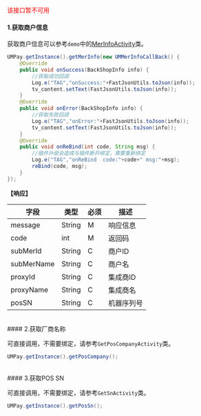 <font color='red'>该接口暂不可用</font>

#### 1.获取商户信息

获取商户信息可以参考`demo`中的[MerInfoActivity](https://github.com/mr-yang/PayPluginDemo/blob/master/app/src/main/java/com/umpay/payplugindemo/MerInfoActivity.java)类。

```java
UMPay.getInstance().getMerInfo(new UMMerInfoCallBack() {
	@Override
	public void onSuccess(BackShopInfo info) {
		//获取成功回调
		Log.e("TAG","onSuccess:"+FastJsonUtils.toJson(info));
		tv_content.setText(FastJsonUtils.toJson(info));
	}
	@Override
	public void onError(BackShopInfo info) {
		//获取失败回调
		Log.e("TAG","onError:"+FastJsonUtils.toJson(info));
		tv_content.setText(FastJsonUtils.toJson(info));
	}
	@Override
	public void onReBind(int code, String msg) {
		//插件升级会造成与插件断开绑定，需要重新绑定
		Log.e("TAG","onReBind  code:"+code+" msg:"+msg);
		reBind(code, msg);
	}
});
```

**【响应】**


| 字段  | 类型  | 必须  | 描述  |
| ------------ | ------------ | ------------ | ------------ |
| message  | String  | M  | 响应信息  |
| code  | int  | M  | 返回码  |
| subMerId  | String  | C  | 商户ID  |
| subMerName  | String  | C  | 商户名  |
| proxyId  | String  | C  | 集成商ID  |
| proxyName  | String  | C  | 集成商名  |
| posSN  | String  | C  | 机器序列号  |

<br/>
#### 2.获取厂商名称

可直接调用，不需要绑定，请参考`GetPosCompanyActivity`类。

```java
UMPay.getInstance().getPosCompany();
```


<br/>
#### 3.获取POS SN

可直接调用，不需要绑定，请参考`GetSnActivity`类。

```java
UMPay.getInstance().getPosSn();
```

